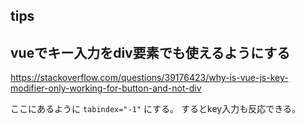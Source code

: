 tips
---

## vueでキー入力をdiv要素でも使えるようにする

https://stackoverflow.com/questions/39176423/why-is-vue-js-key-modifier-only-working-for-button-and-not-div

ここにあるように `tabindex="-1"` にする。
するとkey入力も反応できる。
